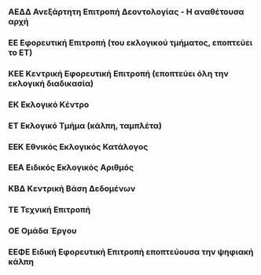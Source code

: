 ### ΑΕΔΔ Ανεξάρτητη Επιτροπή Δεοντολογίας - Η αναθέτουσα αρχή
### ΕΕ Εφορευτική Επιτροπή (του εκλογικού τμήματος, εποπτεύει το ΕΤ)
### ΚΕΕ Κεντρική Εφορευτική Επιτροπή (εποπτεύει όλη την εκλογική διαδικασία)
### ΕΚ Εκλογικό Κέντρο
### ΕΤ Εκλογικό Τμήμα (κάλπη, ταμπλέτα)
### ΕΕΚ Εθνικός Εκλογικός Κατάλογος
### ΕΕΑ Ειδικός Εκλογικός Αριθμός
### ΚΒΔ Κεντρική Βάση Δεδομένων
### ΤΕ Τεχνική Επιτροπή
### ΟΕ Ομάδα Έργου
### ΕΕΦΕ Ειδική Εφορευτική Επιτροπή εποπτεύουσα την ψηφιακή κάλπη
